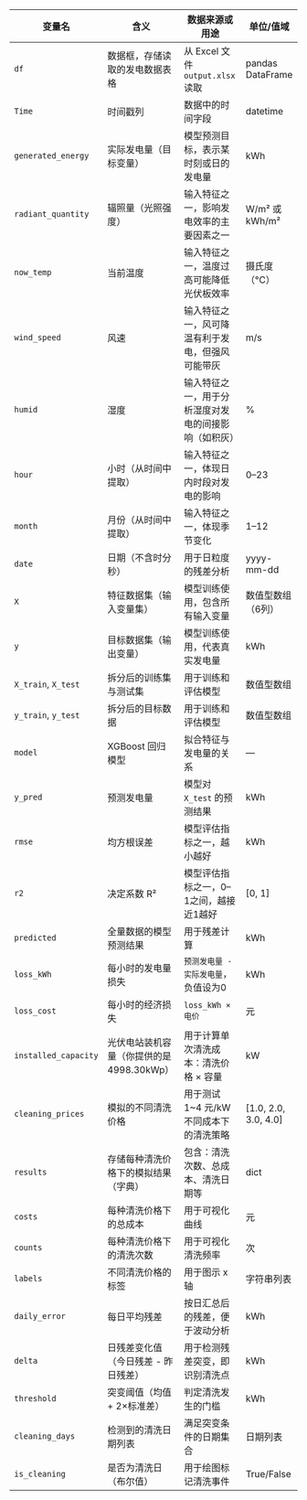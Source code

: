 | 变量名                 | 含义                  | 数据来源或用途                     | 单位/值域            |
| ------------------- | ------------------- | --------------------------- | ---------------- |
| `df`                | 数据框，存储读取的发电数据表格     | 从 Excel 文件 `output.xlsx` 读取 | pandas DataFrame |
| `Time`              | 时间戳列                | 数据中的时间字段                    | datetime         |
| `generated_energy`  | 实际发电量（目标变量）         | 模型预测目标，表示某时刻或日的发电量          | kWh              |
| `radiant_quantity`  | 辐照量（光照强度）           | 输入特征之一，影响发电效率的主要因素之一        | W/m² 或 kWh/m²    |
| `now_temp`          | 当前温度                | 输入特征之一，温度过高可能降低光伏板效率        | 摄氏度（°C）          |
| `wind_speed`        | 风速                  | 输入特征之一，风可降温有利于发电，但强风可能带灰    | m/s              |
| `humid`             | 湿度                  | 输入特征之一，用于分析湿度对发电的间接影响（如积灰）  | %                |
| `hour`              | 小时（从时间中提取）          | 输入特征之一，体现日内时段对发电的影响         | 0–23             |
| `month`             | 月份（从时间中提取）          | 输入特征之一，体现季节变化               | 1–12             |
| `date`              | 日期（不含时分秒）           | 用于日粒度的残差分析                  | yyyy-mm-dd       |
| `X`                 | 特征数据集（输入变量集）        | 模型训练使用，包含所有输入变量             | 数值型数组（6列）        |
| `y`                 | 目标数据集（输出变量）         | 模型训练使用，代表真实发电量              | kWh              |
| `X_train`, `X_test` | 拆分后的训练集与测试集         | 用于训练和评估模型                   | 数值型数组            |
| `y_train`, `y_test` | 拆分后的目标数据            | 用于训练和评估模型                   | 数值型数组            |
| `model`             | XGBoost 回归模型        | 拟合特征与发电量的关系                 | —                |
| `y_pred`            | 预测发电量               | 模型对 `X_test` 的预测结果          | kWh              |
| `rmse`              | 均方根误差               | 模型评估指标之一，越小越好               | kWh              |
| `r2`                | 决定系数 R²             | 模型评估指标之一，0–1之间，越接近1越好       | \[0, 1]          |
| `predicted`         | 全量数据的模型预测结果         | 用于残差计算                      | kWh              |
| `loss_kWh`                           | 每小时的发电量损失                    | `预测发电量 - 实际发电量`，负值设为0              | kWh                                      |
| `loss_cost`                          | 每小时的经济损失                     | `loss_kWh × 电价`                    | 元                                        |
| `installed_capacity`                 | 光伏电站装机容量（你提供的是 4998.30kWp）   | 用于计算单次清洗成本：清洗价格 × 容量               | kW                                       |
| `cleaning_prices`                    | 模拟的不同清洗价格                    | 用于测试 1\~4 元/kW 不同成本下的清洗策略          | \[1.0, 2.0, 3.0, 4.0]                    |
| `results`                            | 存储每种清洗价格下的模拟结果（字典）           | 包含：清洗次数、总成本、清洗日期等                  | dict                                     |
| `costs`                              | 每种清洗价格下的总成本                  | 用于可视化曲线                            | 元                                        |
| `counts`                             | 每种清洗价格下的清洗次数                 | 用于可视化清洗频率                          | 次                                        |
| `labels`                             | 不同清洗价格的标签                    | 用于图示 x 轴                           | 字符串列表                                    |
| `daily_error`       | 每日平均残差              | 按日汇总后的残差，便于波动分析             | kWh              |
| `delta`             | 日残差变化值（今日残差 - 昨日残差） | 用于检测残差突变，即识别清洗点             | kWh              |
| `threshold`         | 突变阈值（均值 + 2×标准差）    | 判定清洗发生的门槛                   | kWh              |
| `cleaning_days`     | 检测到的清洗日期列表          | 满足突变条件的日期集合                 | 日期列表             |
| `is_cleaning`       | 是否为清洗日（布尔值）         | 用于绘图标记清洗事件                  | True/False       |
